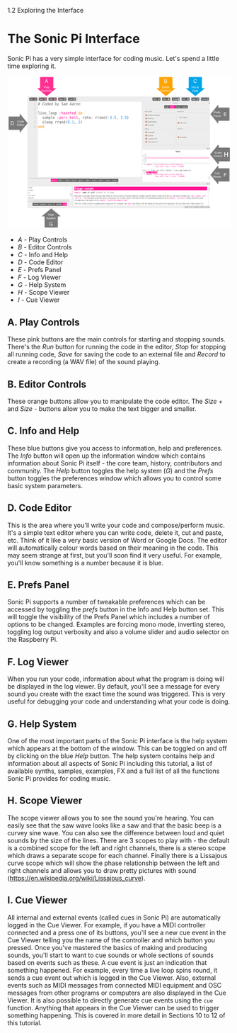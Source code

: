 1.2 Exploring the Interface

# The Sonic Pi Interface

Sonic Pi has a very simple interface for coding music. Let's spend a
little time exploring it.

![Sonic Pi Interface](../../../etc/doc/images/tutorial/GUI.png)


* *A* - Play Controls
* *B* - Editor Controls
* *C* - Info and Help
* *D* - Code Editor
* *E* - Prefs Panel
* *F* - Log Viewer
* *G* - Help System
* *H* - Scope Viewer
* *I* - Cue Viewer

## A. Play Controls

These pink buttons are the main controls for starting and stopping
sounds. There's the *Run* button for running the code in the editor,
*Stop* for stopping all running code, *Save* for saving the code to an
external file and *Record* to create a recording (a WAV file) of the
sound playing.

## B. Editor Controls

These orange buttons allow you to manipulate the code editor. The *Size
+* and *Size -* buttons allow you to make the text bigger and
smaller.

## C. Info and Help

These blue buttons give you access to information, help and
preferences. The *Info* button will open up the information window which
contains information about Sonic Pi itself - the core team, history,
contributors and community. The *Help* button toggles the help system
(*G*) and the *Prefs* button toggles the preferences window which allows
you to control some basic system parameters.

## D. Code Editor

This is the area where you'll write your code and compose/perform
music. It's a simple text editor where you can write code, delete it,
cut and paste, etc. Think of it like a very basic version of Word or
Google Docs. The editor will automatically colour words based on their
meaning in the code. This may seem strange at first, but you'll soon
find it very useful. For example, you'll know something is a number
because it is blue.

## E. Prefs Panel

Sonic Pi supports a number of tweakable preferences which can be
accessed by toggling the *prefs* button in the Info and Help button
set. This will toggle the visibility of the Prefs Panel which includes a
number of options to be changed. Examples are forcing mono mode,
inverting stereo, toggling log output verbosity and also a volume slider
and audio selector on the Raspberry Pi.

## F. Log Viewer

When you run your code, information about what the program is doing will
be displayed in the log viewer. By default, you'll see a message for
every sound you create with the exact time the sound was triggered. This
is very useful for debugging your code and understanding what your code
is doing.

## G. Help System

One of the most important parts of the Sonic Pi interface is
the help system which appears at the bottom of the window. This can be
toggled on and off by clicking on the blue *Help* button. The help
system contains help and information about all aspects of Sonic Pi
including this tutorial, a list of available synths, samples, examples,
FX and a full list of all the functions Sonic Pi provides for coding
music.

## H. Scope Viewer

The scope viewer allows you to see the sound you're hearing. You can
easily see that the saw wave looks like a saw and that the basic beep is
a curvey sine wave. You can also see the difference between loud and
quiet sounds by the size of the lines. There are 3 scopes to play with -
the default is a combined scope for the left and right channels, there
is a stereo scope which draws a separate scope for each channel. Finally
there is a Lissajous curve scope which will show the phase relationship
between the left and right channels and allows you to draw pretty
pictures with sound (https://en.wikipedia.org/wiki/Lissajous_curve).

## I. Cue Viewer

All internal and external events (called cues in Sonic Pi) are
automatically logged in the Cue Viewer. For example, if you have a MIDI
controller connected and a press one of its buttons, you'll see a new cue
event in the Cue Viewer telling you the name of the controller and which
button you pressed. Once you've mastered the basics of making and
producing sounds, you'll start to want to cue sounds or whole sections
of sounds based on events such as these. A cue event is just an
indication that something happened. For example, every time a live loop
spins round, it sends a cue event out which is logged in the Cue
Viewer. Also, external events such as MIDI messages from connected MIDI
equipment and OSC messages from other programs or computers are also
displayed in the Cue Viewer. It is also possible to directly generate
cue events using the `cue` function. Anything that appears in the Cue
Viewer can be used to trigger something happening. This is covered in
more detail in Sections 10 to 12 of this tutorial.
